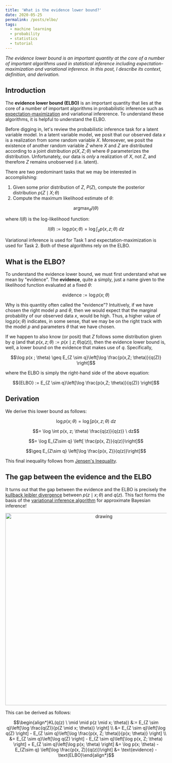 ```yaml
---
title: 'What is the evidence lower bound?'
date: 2020-05-25
permalink: /posts/elbo/
tags:
  - machine learning
  - probability
  - statistics
  - tutorial
---
```


*The evidence lower bound is an important quantity at the core of a number of important algorithms used in statistical inference including expectation-maximization and variational inference. In this post, I describe its context, definition, and derivation.*

Introduction
----------

The **evidence lower bound (ELBO)** is an important quantity that lies at the core of a number of important algorithms in probabilistic inference such as [expectation-maximization](https://mbernste.github.io/posts/em/) and variational infererence. To understand these algorithms, it is helpful to understand the ELBO.

Before digging in, let's review the probabilistic inference task for a latent variable model. In a latent variable model, we posit that our observed data $x$ is a realization from some random variable $X$. Moreoever, we posit the existence of another random variable $Z$ where $X$ and $Z$ are distributed according to a joint distribution $p(X, Z; \theta)$ where $\theta$ parameterizes the distribution.  Unfortunately, our data is *only* a realization of $X$, not $Z$, and therefore $Z$ remains unobserved (i.e. latent).

There are two predominant tasks that we may be interested in accomplishing:
1. Given some prior distribution of $Z$, $P(Z)$, compute the posterior distribution $p(Z \mid X ; \theta)$
2. Compute the maximum likelihood estimate of $\theta$: 

$$\text{argmax}_\theta l(\theta)$$

where $l(\theta)$ is the log-likelihood function:

$$l(\theta) := \log p(x ; \theta) = \log \int_z p(x, z; \theta) \ dz$$

Variational inference is used for Task 1 and expectation-maximization is used for Task 2. Both of these algorithms rely on the ELBO.

What is the ELBO?
-------------

To understand the evidence lower bound, we must first understand what we mean by "evidence".  The **evidence**, quite a simply, just a name given to the likelihood function evaluated at a fixed $\theta$:

$$\text{evidence} := \log p(x ; \theta)$$

Why is this quantity often called the "evidence"? Intuitively, if we have chosen the right model $p$ and $\theta$, then we would expect that the marginal probability of our observed data $x$, would be high. Thus, a higher value of $\log p(x ; \theta)$ indicates, in some sense, that we may be on the right track with the model $p$ and parameters $\theta$ that we have chosen.

If we happen to also know (or posit) that $Z$ follows some distribution given by $q$ (and that $p(x, z; \theta) := p(x \mid z ; \theta)q(z)$), then the evidence lower bound is, well, a lower bound on the evidence that makes use of $q$.  Specifically, 

$$\log p(x ; \theta) \geq E_{Z \sim q}\left[\log \frac{p(x,Z; \theta)}{q(Z)} \right]$$

where the ELBO is simply the right-hand side of the above equation:

$${ELBO} := E_{Z \sim q}\left[\log \frac{p(x,Z; \theta)}{q(Z)} \right]$$

Derivation
-------------

We derive this lower bound as follows:

$$\log p(x; \theta) = \log \int p(x, z; \theta) \ dz$$

$$= \log \int p(x, z; \theta) \frac{q(z)}{q(z)} \ dz$$

$$= \log E_{Z\sim q} \left[ \frac{p(x, Z)}{q(z)}\right]$$

$$\geq E_{Z\sim q} \left[\log \frac{p(x, Z)}{q(z)}\right]$$

This final inequality follows from [Jensen's Inequality](https://en.wikipedia.org/wiki/Jensen%27s_inequality).

The gap between the evidence and the ELBO
-------------

It turns out that the gap between the evidence and the ELBO is precisely the [kullback leibler divergence]() between $p(z \mid x; \theta)$ and $q(z)$.  This fact forms the basis of the [variational inference algorithm](https://en.wikipedia.org/wiki/Variational_Bayesian_methods) for approximate Bayesian inference!

<center><img src="https://raw.githubusercontent.com/mbernste/mbernste.github.io/master/images/ELBO_evidence_gap.png" alt="drawing" width="600"/></center>

This can be derived as follows:

$$\begin{align*}KL(q(z) \ \mid \mid p(z \mid x; \theta)) &:= E_{Z \sim q}\left[\log \frac{q(Z)}{p(Z \mid x; \theta)} \right] \\ &= E_{Z \sim q}\left[\log q(Z) \right] - E_{Z \sim q}\left[\log \frac{p(x, Z; \theta)}{p(x; \theta)} \right] \\ &= E_{Z \sim q}\left[\log q(Z) \right] - E_{Z \sim q}\left[\log p(x, Z; \theta) \right] +  E_{Z \sim q}\left[\log p(x; \theta) \right] &= \log p(x; \theta) -  E_{Z\sim q} \left[\log \frac{p(x, Z)}{q(z)}\right] &= \text{evidence} - \text{ELBO}\end{align*}$$

